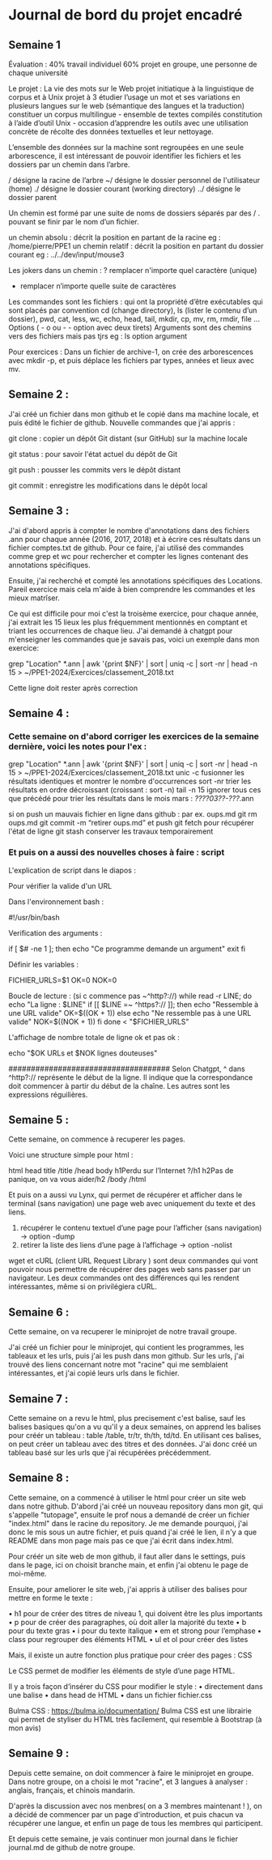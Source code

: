 # Journal de bord du projet encadré
## Semaine 1
Évaluation : 
40% travail individuel
60% projet en groupe, une personne de chaque université

Le projet : La vie des mots sur le Web
projet initiatique à la linguistique de corpus et à Unix
projet à 3
étudier l’usage un mot et ses variations en plusieurs langues sur le web (sémantique des langues et la traduction)
constituer un corpus multilingue - ensemble de textes compilés
constitution à l’aide d’outil Unix - occasion d’apprendre les outils avec une utilisation concrète de récolte des données textuelles et leur nettoyage.

L’ensemble des données sur la machine sont regroupées en une seule arborescence, il est intéressant de pouvoir identifier les fichiers et les dossiers par un chemin dans l’arbre.

/ désigne la racine de l’arbre
~/ désigne le dossier personnel de l'utilisateur (home)
./ désigne le dossier courant (working directory)
../ désigne le dossier parent

Un chemin est formé par une suite de noms de dossiers séparés par des / . pouvant se finir par le nom d’un fichier.

un chemin absolu : décrit la position en partant de la racine
eg : /home/pierre/PPE1
un chemin relatif : décrit la position en partant du dossier courant
eg : ../../dev/input/mouse3

Les jokers
dans un chemin : 
? remplacer n'importe quel caractère (unique) 
* remplacer n’importe quelle suite de caractères

Les commandes sont les fichiers : 
qui ont la propriété d’être exécutables
qui sont placés par convention
cd (change directory), ls (lister le contenu d’un dossier), pwd, cat, less, wc, echo, head, tail, mkdir, cp, mv, rm, rmdir, file …
Options ( - o ou - - option avec deux tirets)
Arguments sont des chemins vers des fichiers mais pas tjrs
eg : ls option argument

Pour exercices : 
Dans un fichier de archive-1, on crée des arborescences avec mkdir -p, et puis déplace les fichiers par types, années et lieux avec mv.

## Semaine 2 : 
J'ai créé un fichier dans mon github et le copié dans ma machine locale, et puis édité le fichier de github.
Nouvelle commandes que j'ai appris : 

git clone : copier un dépôt Git distant (sur GitHub) sur la machine locale

git status : pour savoir l'état actuel du dépôt de Git

git push : pousser les commits vers le dépôt distant

git commit : enregistre les modifications dans le dépôt local

## Semaine 3 : 

J'ai d'abord appris à compter le nombre d'annotations dans des fichiers .ann pour chaque année (2016, 2017, 2018) et à écrire ces résultats dans un fichier comptes.txt de github. Pour ce faire, j'ai utilisé des commandes comme grep et wc pour rechercher et compter les lignes contenant des annotations spécifiques.

Ensuite, j'ai recherché et compté les annotations spécifiques des Locations. Pareil exercice mais cela m'aide à bien comprendre les commandes et les mieux matrîser.

Ce qui est difficile pour moi c'est la troisème exercice, pour chaque année, j'ai extrait les 15 lieux les plus fréquemment mentionnés en comptant et triant les occurrences de chaque lieu. J'ai demandé à chatgpt pour m'enseigner les commandes que je savais pas, voici un exemple dans mon exercice: 

grep "Location" *.ann | awk '{print $NF}' | sort | uniq -c | sort -nr | head -n 15 > ~/PPE1-2024/Exercices/classement_2018.txt


Cette ligne doit rester après correction 

## Semaine 4 :

### Cette semaine on d'abord corriger les exercices de la semaine dernière, voici les notes pour l'ex : 

grep "Location" *.ann | awk '{print $NF}' | sort | uniq -c | sort -nr | head -n 15 > ~/PPE1-2024/Exercices/classement_2018.txt
unic -c fusionner les résultats identiques et montrer le nombre d'occurrences
sort -nr trier les résultats en ordre décroissant (croissant : sort -n)
tail -n 15 ignorer tous ces que précédé
pour trier les résultats dans le mois mars : *????_03_??-???*.ann

si on push un mauvais fichier en ligne dans github : par ex. oups.md
git rm oups.md
git commit -m “retirer oups.md” et push
git fetch pour récupérer l'état de ligne 
git stash conserver les travaux temporairement 

### Et puis on a aussi des nouvelles choses à faire : script

L'explication de script dans le diapos : 

Pour vérifier la valide d'un URL

Dans l'environnement bash : 

#!/usr/bin/bash

Verification des arguments :

if [ $# -ne 1 ]; then
    echo "Ce programme demande un argument"
    exit
fi

Définir les variables : 

FICHIER_URLS=$1
OK=0
NOK=0

Boucle de lecture : 
(si c commence pas ~^http?://)
while read -r LINE; do
    echo "La ligne : $LINE"
    if [[ $LINE =~ ^https?:// ]]; then
        echo "Ressemble à une URL valide"
        OK=$((OK + 1))
    else
        echo "Ne ressemble pas à une URL valide"
        NOK=$((NOK + 1))
    fi
done < "$FICHIER_URLS"

L'affichage de nombre totale de ligne ok et pas ok : 

echo "$OK URLs et $NOK lignes douteuses"

####################################
Selon Chatgpt, ^ dans ^http?:// représente le début de la ligne. Il indique que la correspondance doit commencer à partir du début de la chaîne. Les autres sont les expressions réguilières.

## Semaine 5 :

Cette semaine, on commence à recuperer les pages.

Voici une structure simple pour html : 

html
head
title /title
/head
body
h1Perdu sur l’Internet ?/h1
h2Pas de panique, on va vous aider/h2
/body
/html

Et puis on a aussi vu Lynx, qui permet de récupérer et afficher dans le terminal (sans navigation) une page web avec uniquement du texte et des liens.

1. récupérer le contenu textuel d’une page pour l’afficher (sans navigation)
→ option -dump
2. retirer la liste des liens d’une page à l’affichage
→ option -nolist

wget et cURL (client URL Request Library ) sont deux commandes qui vont pouvoir nous permettre de récupérer des pages web sans passer par un navigateur. Les deux commandes ont des différences qui les rendent intéressantes, même si on privilégiera cURL.

## Semaine 6 :

Cette semaine, on va recuperer le miniprojet de notre travail groupe.

J'ai créé un fichier pour le miniprojet, qui contient les programmes, les tableaux et les urls, puis j'ai les push dans mon github. Sur les urls, j'ai trouvé des liens concernant notre mot "racine" qui me semblaient intéressantes, et j'ai copié leurs urls dans le fichier.

## Semaine 7 :

Cette semaine on a revu le html, plus precisement c'est balise, sauf les balises basiques qu'on a vu qu'il y a deux semaines, on apprend les balises pour créér un tableau : table /table, tr/tr, th/th, td/td. En utilisant ces balises, on peut créer un tableau avec des titres et des données. J'ai donc créé un tableau basé sur les urls que j'ai récupérées précédemment.

## Semaine 8 :

Cette semaine, on a commencé à utiliser le html pour créer un site web dans notre github. D'abord j'ai créé un nouveau repository dans mon git, qui s'appelle "tutopage", ensuite le prof nous a demandé de créer un fichier "index.html" dans le racine du repository. Je me demande pourquoi, j'ai donc le mis sous un autre fichier, et puis quand j'ai créé le lien, il n'y a que README dans mon page mais pas ce que j'ai écrit dans index.html. 

Pour créér un site web de mon github, il faut aller dans le settings, puis dans le page, ici on choisit branche main, et enfin j'ai obtenu le page de moi-même. 

Ensuite, pour ameliorer le site web, j'ai appris à utiliser des balises pour mettre en forme le texte :

• h1 pour de créer des titres de niveau 1, qui doivent être les plus importants 
• p pour de créer des paragraphes, où doit aller la majorité du texte 
• b pour du texte gras
• i pour du texte italique
• em et strong pour l’emphase
• class pour regrouper des éléments HTML
• ul et ol pour créer des listes

Mais, il existe un autre fonction plus pratique pour créer des pages : CSS

Le CSS permet de modifier les éléments de style d’une page HTML.

Il y a trois façon d’insérer du CSS pour modifier le style :
• directement dans une balise
• dans head de HTML
• dans un fichier fichier.css

Bulma CSS : https://bulma.io/documentation/
Bulma CSS est une librairie qui permet de styliser du HTML très facilement, qui resemble à Bootstrap (à mon avis)


## Semaine 9 :

Depuis cette semaine, on doit commencer à faire le miniprojet en groupe. Dans notre groupe, on a choisi le mot "racine", et 3 langues à analyser : anglais, français, et chinois mandarin.

D'après la discussion avec nos menbres( on a 3 membres maintenant ! ), on a décidé de commencer par un page d'introduction, et puis chacun va récupérer une langue, et enfin un page de tous les membres qui participent.

Et depuis cette semaine, je vais continuer mon journal dans le fichier journal.md de github de notre groupe.